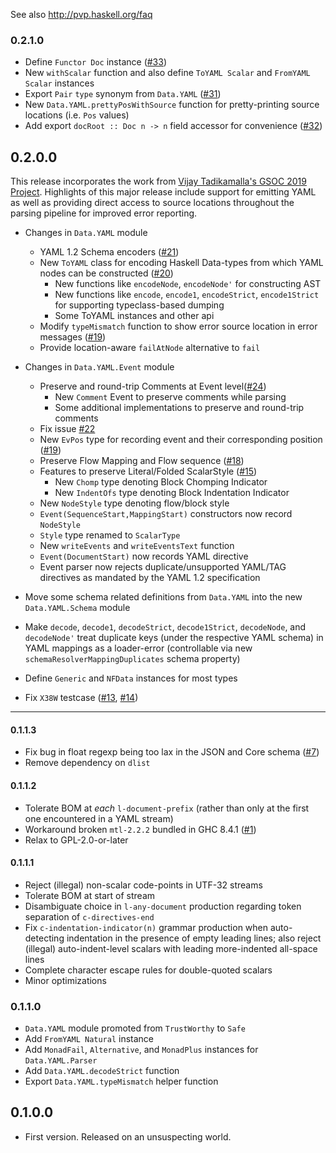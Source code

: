 See also http://pvp.haskell.org/faq

### 0.2.1.0

* Define `Functor Doc` instance ([#33](https://github.com/haskell-hvr/HsYAML/issues/33))
* New `withScalar` function and also define `ToYAML Scalar` and `FromYAML Scalar` instances
* Export `Pair` `type` synonym from `Data.YAML` ([#31](https://github.com/haskell-hvr/HsYAML/issues/31))
* New `Data.YAML.prettyPosWithSource` function for pretty-printing source locations (i.e. `Pos` values)
* Add export `docRoot :: Doc n -> n` field accessor for convenience ([#32](https://github.com/haskell-hvr/HsYAML/issues/32))

## 0.2.0.0

This release incorporates the work from [Vijay Tadikamalla's GSOC 2019 Project](https://vijayphoenix.github.io/blog/gsoc-the-conclusion/).
Highlights of this major release include support for emitting YAML as
well as providing direct access to source locations throughout the
parsing pipeline for improved error reporting.

* Changes in `Data.YAML` module
    * YAML 1.2 Schema encoders ([#21](https://github.com/haskell-hvr/HsYAML/pull/21))
    * New `ToYAML` class for encoding Haskell Data-types from which YAML nodes can be constructed ([#20](https://github.com/haskell-hvr/HsYAML/pull/20))
        * New functions like `encodeNode`, `encodeNode'` for constructing AST
        * New functions like `encode`, `encode1`, `encodeStrict`, `encode1Strict` for supporting typeclass-based dumping
        * Some ToYAML instances and other api
    * Modify `typeMismatch` function to show error source location in error messages ([#19](https://github.com/haskell-hvr/HsYAML/pull/19))
    * Provide location-aware `failAtNode` alternative to `fail`

* Changes in `Data.YAML.Event` module
    * Preserve and round-trip Comments at Event level([#24](https://github.com/haskell-hvr/HsYAML/pull/24))
        * New  `Comment` Event to preserve comments while parsing
        * Some additional implementations to preserve and round-trip comments
    * Fix issue [#22](https://github.com/haskell-hvr/HsYAML/issues/22)
    * New `EvPos` type for recording event and their corresponding position ([#19](https://github.com/haskell-hvr/HsYAML/pull/19))
    * Preserve Flow Mapping and Flow sequence ([#18](https://github.com/haskell-hvr/HsYAML/pull/18))
    * Features to preserve Literal/Folded ScalarStyle ([#15](https://github.com/haskell-hvr/HsYAML/pull/15))
        * New `Chomp` type denoting Block Chomping Indicator
        * New `IndentOfs` type denoting Block Indentation Indicator
    * New `NodeStyle` type denoting flow/block style
    * `Event(SequenceStart,MappingStart)` constructors now record `NodeStyle`
    * `Style` type renamed to `ScalarType`
    * New `writeEvents` and `writeEventsText` function
    * `Event(DocumentStart)` now records YAML directive
    * Event parser now rejects duplicate/unsupported YAML/TAG
      directives as mandated by the YAML 1.2 specification

* Move some schema related definitions from `Data.YAML` into the new `Data.YAML.Schema` module

* Make `decode`, `decode1`, `decodeStrict`, `decode1Strict`, `decodeNode`, and `decodeNode'` treat
  duplicate keys (under the respective YAML schema) in YAML mappings
  as a loader-error (controllable via new
  `schemaResolverMappingDuplicates` schema property)

* Define `Generic` and `NFData` instances for most types

* Fix `X38W` testcase ([#13](https://github.com/haskell-hvr/HsYAML/issues/13), [#14](https://github.com/haskell-hvr/HsYAML/issues/14))

---

#### 0.1.1.3

* Fix bug in float regexp being too lax in the JSON and Core schema ([#7](https://github.com/hvr/HsYAML/issues/7))
* Remove dependency on `dlist`

#### 0.1.1.2

* Tolerate BOM at *each* `l-document-prefix` (rather than only at the first one encountered in a YAML stream)
* Workaround broken `mtl-2.2.2` bundled in GHC 8.4.1 ([#1](https://github.com/hvr/HsYAML/issues/1))
* Relax to GPL-2.0-or-later

#### 0.1.1.1

* Reject (illegal) non-scalar code-points in UTF-32 streams
* Tolerate BOM at start of stream
* Disambiguate choice in `l-any-document` production regarding token separation of `c-directives-end`
* Fix `c-indentation-indicator(n)` grammar production when
  auto-detecting indentation in the presence of empty leading lines;
  also reject (illegal) auto-indent-level scalars with leading
  more-indented all-space lines
* Complete character escape rules for double-quoted scalars
* Minor optimizations

### 0.1.1.0

* `Data.YAML` module promoted from `TrustWorthy` to `Safe`
* Add `FromYAML Natural` instance
* Add `MonadFail`, `Alternative`, and `MonadPlus` instances for `Data.YAML.Parser`
* Add `Data.YAML.decodeStrict` function
* Export `Data.YAML.typeMismatch` helper function

## 0.1.0.0

* First version. Released on an unsuspecting world.
